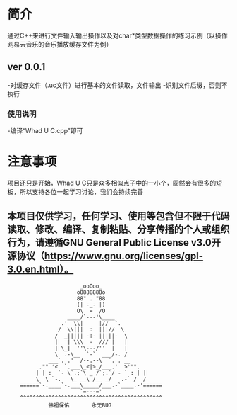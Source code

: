 # 简介
通过C++来进行文件输入输出操作以及对char*类型数据操作的练习示例（以操作网易云音乐的音乐播放缓存文件为例）
## ver 0.0.1
-对缓存文件（.uc文件）进行基本的文件读取，文件输出
-识别文件后缀，否则不执行
### 使用说明
-编译“Whad U C.cpp”即可

# 注意事项
项目还只是开始，Whad U C只是众多相似点子中的一小个，固然会有很多的短板，所以支持各位一起学习讨论，我们会持续完善

本项目仅供学习，任何学习、使用等包含但不限于代码读取、修改、编译、复制粘贴、分享传播的个人或组织行为，请遵循GNU General Public License v3.0开源协议（https://www.gnu.org/licenses/gpl-3.0.en.html）。
-

                           _ooOoo_
                          o8888888o
                          88" . "88
                          (| -_- |)
                          O\  =  /O
                       ____/`---'\____
                     .'  \\|     |//  `.
                    /  \\|||  :  |||//  \
                   /  _||||| -:- |||||-  \
                   |   | \\\  -  /// |   |
                   | \_|  ''\---/''  |   |
                   \  .-\__  `-`  ___/-. /
                 ___`. .'  /--.--\  `. . __
              ."" '<  `.___\_<|>_/___.'  >'"".
             | | :  `- \`.;`\ _ /`;.`/ - ` : | |
             \  \ `-.   \_ __\ /__ _/   .-` /  /
        ======`-.____`-.___\_____/___.-`____.-'======
                           `=---='
        ^^^^^^^^^^^^^^^^^^^^^^^^^^^^^^^^^^^^^^^^^^^^^
                 佛祖保佑       永无BUG
